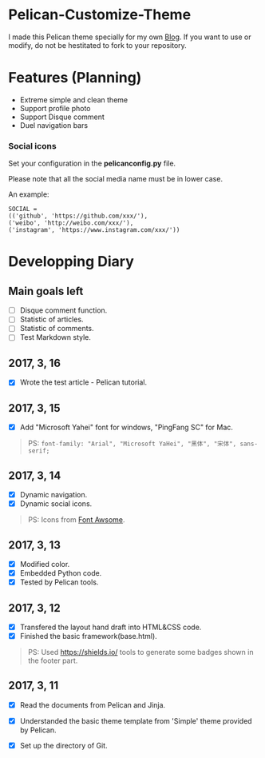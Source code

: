 # Pelican-Customize-Theme

I made this Pelican theme specially for my own [Blog](coorfun.com). If you want to use or modify, do not be hestitated to fork to your repository.

# Features (Planning)
- Extreme simple and clean theme
- Support profile photo
- Support Disque comment
- Duel navigation bars

### Social icons 
Set your configuration in the **pelicanconfig.py** file.

Please note that all the social media name must be in lower case.

An example: 

    SOCIAL = 
    (('github', 'https://github.com/xxx/'),
    ('weibo', 'http://weibo.com/xxx/'),
    ('instagram', 'https://www.instagram.com/xxx/'))

# Developping Diary

## Main goals left
- [ ] Disque comment function.
- [ ] Statistic of articles.
- [ ] Statistic of comments.
- [ ] Test Markdown style.

## 2017, 3, 16
- [x] Wrote the test article - Pelican tutorial.

## 2017, 3, 15
- [x] Add "Microsoft Yahei" font for windows, "PingFang SC" for Mac.
> PS: ```font-family: "Arial", "Microsoft YaHei", "黑体", "宋体", sans-serif;```

## 2017, 3, 14
- [x] Dynamic navigation.
- [x] Dynamic social icons.
> PS: Icons from [Font Awsome](http://fontawesome.io/icons/).

## 2017, 3, 13
- [x] Modified color.
- [x] Embedded Python code.
- [x] Tested by Pelican tools.

## 2017, 3, 12
- [x] Transfered the layout hand draft into HTML&CSS code.
- [x] Finished the basic framework(base.html).

> PS: Used https://shields.io/ tools to generate some badges shown in the footer part.

## 2017, 3, 11
- [x] Read the documents from Pelican and Jinja.
- [x] Understanded the basic theme template from 'Simple' theme provided by Pelican.
- [x] Set up the directory of Git.


